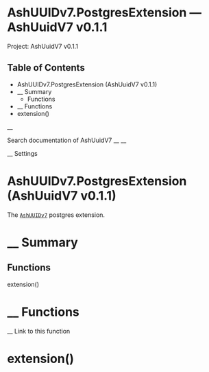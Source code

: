 # AshUUIDv7.PostgresExtension — AshUuidV7 v0.1.1

Project: AshUuidV7 v0.1.1

## Table of Contents

- AshUUIDv7.PostgresExtension (AshUuidV7 v0.1.1)
- __ Summary
  - Functions
- __ Functions
- extension()

__

Search documentation of AshUuidV7 __ __

__ Settings

#  AshUUIDv7.PostgresExtension (AshUuidV7 v0.1.1)

The [`AshUUIDv7`](external_link) postgres extension.

#  __ Summary

##  Functions

extension()

#  __ Functions

__ Link to this function

# extension()

